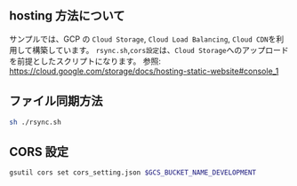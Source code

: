 ## hosting 方法について

サンプルでは、GCP の `Cloud Storage`, `Cloud Load Balancing`, `Cloud CDN`を利用して構築しています。
`rsync.sh`,`cors設定`は、`Cloud Storage`へのアップロードを前提としたスクリプトになります。
参照: https://cloud.google.com/storage/docs/hosting-static-website#console_1

## ファイル同期方法

```sh
sh ./rsync.sh
```

## CORS 設定

```sh
gsutil cors set cors_setting.json $GCS_BUCKET_NAME_DEVELOPMENT
```
